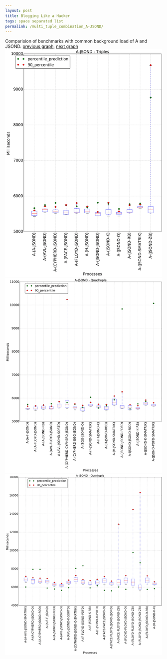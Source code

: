 ```yaml
---
layout: post
title: Blogging Like a Hacker
tags: space separated list
permalink: /multi_tuple_combination_A-JSOND/
---
```


Comparision of benchmarks with common background load of A and JSOND.
[previous graph](../multi_tuple_combination_A-H/), [next graph](../multi_tuple_combination_A-K/)
![graph figure](./images/triple/A/A-JSOND_box.png)![graph figure](./images/quadruple/A/A-JSOND_box.png)![graph figure](./images/quintuple/A/A-JSOND_box.png)